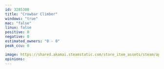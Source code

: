 ```yaml
---
id: 3285300
title: "Crowbar Climber"
windows: "true"
mac: "false"
linux: false
positive: 0
negative: 0
estimated_owners: "0 - 0"
peak_ccu: 0

image: https://shared.akamai.steamstatic.com/store_item_assets/steam/apps/3285300/header.jpg?t=1732759744
opinions:
---
```

